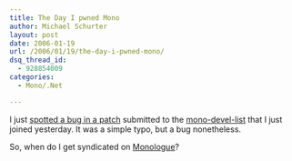 ```yaml
---
title: The Day I pwned Mono
author: Michael Schurter
layout: post
date: 2006-01-19
url: /2006/01/19/the-day-i-pwned-mono/
dsq_thread_id:
  - 928854009
categories:
  - Mono/.Net

---
```

I just [spotted a bug in a patch][1] submitted to the [mono-devel-list][2] that I just joined yesterday. It was a simple typo, but a bug nonetheless.

So, when do I get syndicated on [Monologue][3]?

 [1]: http://lists.ximian.com/pipermail/mono-devel-list/2006-January/016644.html
 [2]: http://lists.ximian.com/mailman/listinfo/mono-devel-list
 [3]: http://www.go-mono.com/monologue/